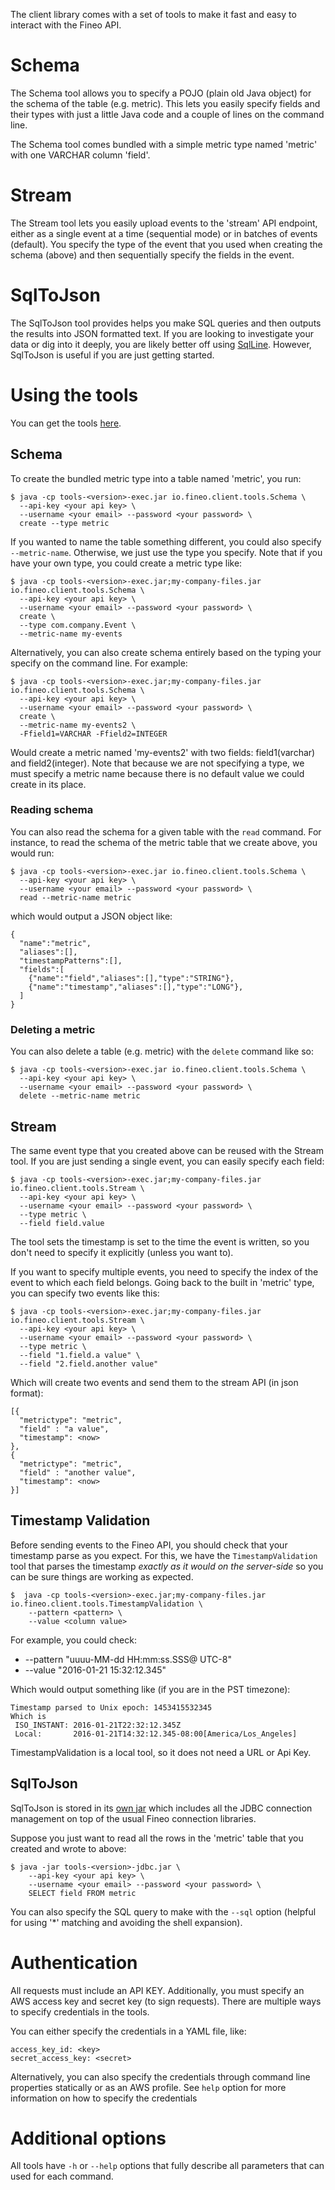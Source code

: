 The client library comes with a set of tools to make it fast and easy to interact with the Fineo 
API.

# Schema

The Schema tool allows you to specify a POJO (plain old Java object) for the schema of the table 
(e.g. metric). This lets you easily specify fields and their types with just a little Java code 
and a couple of lines on the command line.
  
The Schema tool comes bundled with a simple metric type named 'metric' with one VARCHAR column 
'field'.
  
# Stream

The Stream tool lets you easily upload events to the 'stream' API endpoint, either as a single 
event at a time (sequential mode) or in batches of events (default). You specify the type of the 
event that you used when creating the schema (above) and then sequentially specify the fields in 
the event.

# SqlToJson

The SqlToJson tool provides helps you make SQL queries and then outputs the results into JSON 
formatted text. If you are looking to investigate your data or dig into it deeply, you are likely 
better off using [SqlLine](/jdbc/sqlline). However, SqlToJson is useful if you are just getting 
started.

# Using the tools

You can get the tools [here]. 

## Schema

To create the bundled metric type into a table named 'metric', you run: 

```
$ java -cp tools-<version>-exec.jar io.fineo.client.tools.Schema \
  --api-key <your api key> \
  --username <your email> --password <your password> \
  create --type metric
```

If you wanted to name the table something different, you could also specify `--metric-name`. 
Otherwise, we just use the type you specify. Note that if you have your own type, you could 
create a metric type like:

```
$ java -cp tools-<version>-exec.jar;my-company-files.jar io.fineo.client.tools.Schema \
  --api-key <your api key> \
  --username <your email> --password <your password> \
  create \
  --type com.company.Event \
  --metric-name my-events
```

Alternatively, you can also create schema entirely based on the typing your specify on the 
command line. For example:

```
$ java -cp tools-<version>-exec.jar;my-company-files.jar io.fineo.client.tools.Schema \
  --api-key <your api key> \
  --username <your email> --password <your password> \
  create \
  --metric-name my-events2 \
  -Ffield1=VARCHAR -Ffield2=INTEGER
```

Would create a metric named 'my-events2' with two fields: field1(varchar) and field2(integer). 
Note that because we are not specifying a type, we must specify a metric name because there is no
 default value we could create in its place. 

### Reading schema

You can also read the schema for a given table with the `read` command. For instance, to read the
 schema of the metric table that we create above, you would run:
  
```
$ java -cp tools-<version>-exec.jar io.fineo.client.tools.Schema \
  --api-key <your api key> \
  --username <your email> --password <your password> \
  read --metric-name metric
```

which would output a JSON object like:

```
{
  "name":"metric",
  "aliases":[],
  "timestampPatterns":[],
  "fields":[
    {"name":"field","aliases":[],"type":"STRING"},
    {"name":"timestamp","aliases":[],"type":"LONG"},
  ]
}
```

### Deleting a metric

You can also delete a table (e.g. metric) with the `delete` command like so: 

```
$ java -cp tools-<version>-exec.jar io.fineo.client.tools.Schema \
  --api-key <your api key> \
  --username <your email> --password <your password> \
  delete --metric-name metric
```

## Stream

The same event type that you created above can be reused with the Stream tool. If you are just 
sending a single event, you can easily specify each field:

```
$ java -cp tools-<version>-exec.jar;my-company-files.jar io.fineo.client.tools.Stream \
  --api-key <your api key> \
  --username <your email> --password <your password> \
  --type metric \
  --field field.value
```

The tool sets the timestamp is set to the time the event is written, so you don't need to specify
 it explicitly (unless you want to).
 
 If you want to specify multiple events, you need to specify the index of the event to which each
  field belongs. Going back to the built in 'metric' type, you can specify two events like this:

```
$ java -cp tools-<version>-exec.jar;my-company-files.jar io.fineo.client.tools.Stream \
  --api-key <your api key> \
  --username <your email> --password <your password> \
  --type metric \
  --field "1.field.a value" \
  --field "2.field.another value"
```

Which will create two events and send them to the stream API (in json format):

```
[{
  "metrictype": "metric",
  "field" : "a value",
  "timestamp": <now>
},
{
  "metrictype": "metric",
  "field" : "another value",
  "timestamp": <now>
}]
```

## Timestamp Validation

Before sending events to the Fineo API, you should check that your timestamp parse as you expect.
 For this, we have the `TimestampValidation` tool that parses the timestamp _exactly as it would 
 on the server-side_ so you can be sure things are working as expected.

```
$  java -cp tools-<version>-exec.jar;my-company-files.jar io.fineo.client.tools.TimestampValidation \
    --pattern <pattern> \
    --value <column value>
```

For example, you could check:

 * --pattern "uuuu-MM-dd HH:mm:ss.SSS@ UTC-8"
 * --value "2016-01-21 15:32:12.345"

Which would output something like (if you are in the PST timezone):

```
Timestamp parsed to Unix epoch: 1453415532345
Which is 
 ISO_INSTANT: 2016-01-21T22:32:12.345Z
 Local:       2016-01-21T14:32:12.345-08:00[America/Los_Angeles]
```

TimestampValidation is a local tool, so it does not need a URL or Api Key.

## SqlToJson

SqlToJson is stored in its [own jar] which includes all the JDBC connection management on top of 
the usual Fineo connection libraries.

Suppose you just want to read all the rows in the 'metric' table that you created and wrote to 
above:

```
$ java -jar tools-<version>-jdbc.jar \
    --api-key <your api key> \
    --username <your email> --password <your password> \
    SELECT field FROM metric
```

You can also specify the SQL query to make with the `--sql` option (helpful for using '*' 
matching and avoiding the shell expansion).

# Authentication

All requests must include an API KEY. Additionally, you must specify an AWS access key and 
secret key (to sign requests). There are multiple ways to specify credentials in the tools.

You can either specify the credentials in a YAML file, like:

```
access_key_id: <key>
secret_access_key: <secret>
```

Alternatively, you can also specify the credentials through command line properties statically or as
 an AWS profile. See `help` option for more information on how to specify the credentials
 
# Additional options

All tools have `-h` or `--help` options that fully describe all parameters that can used for each
 command.

[here]: http://maven.fineo.io/release/io/fineo/client/tools/1.1.1/tools-1.1.1-exec.jar
[own jar]: http://maven.fineo.io/release/io/fineo/client/tools/1.1.1/tools-1.1.1-jdbc.jar
